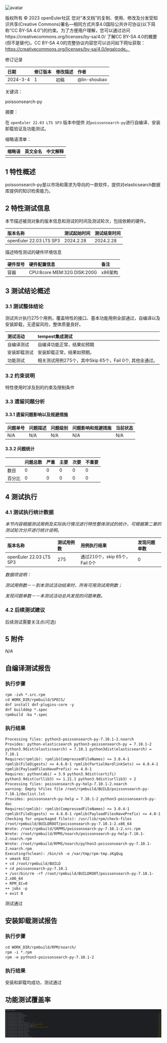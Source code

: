 ![avatar](../../images/openEuler.png)


版权所有 © 2023  openEuler社区
 您对“本文档”的复制、使用、修改及分发受知识共享(Creative Commons)署名—相同方式共享4.0国际公共许可协议(以下简称“CC BY-SA 4.0”)的约束。为了方便用户理解，您可以通过访问https://creativecommons.org/licenses/by-sa/4.0/ 了解CC BY-SA 4.0的概要 (但不是替代)。CC BY-SA 4.0的完整协议内容您可以访问如下网址获取：https://creativecommons.org/licenses/by-sa/4.0/legalcode。

修订记录

| 日期       |修订版本|修改描述| 作者         |
|:---------|:----|:----|:-----------|
| 2024-3-4 |1|初稿| @lin-shoubao|

关键词：

poissonsearch-py

摘要：

在 ```openEuler 22.03 LTS SP3``` 版本中提供 对```poissonsearch-py```进行自编译、安装卸载验证及功能测试。

缩略语清单：

|缩略语|英文全名|中文解释|
|:----|:----|:----|
||  ||

## 1 特性概述

poissonsearch-py是以市场和需求为导向的一款软件，提供对elasticsearch数据库提供的知识检索能力。


## 2 特性测试信息

本节描述被测对象的版本信息和测试的时间及测试轮次，包括依赖的硬件。

| 版本名称                   | 测试起始时间    | 测试结束时间    |
|:-----------------------|:----------|:----------|
| openEuler 22.03 LTS SP3| 2024.2.28 | 2024.2.28 |

描述特性测试的硬件环境信息

| 硬件型号   |硬件配置信息| 备注    |
|:-------|:----|:------|
| 容器     |CPU:8core MEM:32G DISK:200G	| x86架构 |


## 3 测试结论概述

### 3.1 测试整体结论

测试共计执行275个用例，覆盖特性的接口、基本功能用例全部通过，自编译以及安装卸载，无遗留风险，整体质量良好。


|测试活动| tempest集成测试                           |
|:----|:--------------------------------------|
|自编译测试| 自编译功能正常，结果如预期                         |
|安装卸载测试| 安装卸载正常，结果如预期。                         |
|功能测试| 相关测试用例275个，其中Skip 65个，Fail 0个, 其他全通过。 |


### 3.2   约束说明

特性使用时涉及到的约束及限制条件

### 3.3   遗留问题分析

#### 3.3.1 遗留问题影响以及规避措施

|问题单号|问题描述|问题级别|问题影响和规避措施|当前状态|
|:----|:----|:----|:----|:----|
|N/A|N/A|N/A|N/A|N/A|

#### 3.3.2 问题统计

|    | 问题总数 |严重| 主要 |次要|不重要|
|:----|:-----|:----|:---|:----|:----|
|数目| 0    |0| 0  |0|0|
|百分比| 0    |0| 0  |0|0|


## 4 测试执行

### 4.1 测试执行统计数据

*本节内容根据测试用例及实际执行情况进行特性整体测试的统计，可根据第二章的测试轮次分开进行统计说明。*

|版本名称| 测试用例数 | 用例执行结果                  |发现问题单数|
|:----|:------|:------------------------|:----|
|openEuler 22.03 LTS SP3| 275   | 通过210个，skip 65个，Fail 0个 |0|

*数据项说明：*

*测试用例数－－到本测试活动结束时，所有可用测试用例数；*

*发现问题单数－－本测试活动总共发现的问题单数。*

### 4.2 后续测试建议

后续测试需要关注点(可选)

## 5 附件

*N/A*

## 自编译测试报告

### 执行步骤

```
rpm -ivh *.src.rpm
cd WORK_DIR/rpmbuild/SPECS/
dnf install dnf-plugins-core -y
dnf builddep *.spec
rpmbuild -ba *.spec
```

### 执行结果

```
Processing files: python3-poissonsearch-py-7.10.1-2.noarch
Provides: python-elasticsearch python3-poissonsearch-py = 7.10.1-2 python3.9dist(elasticsearch) = 7.10.1 python3dist(elasticsearch) = 7.10.1
Requires(rpmlib): rpmlib(CompressedFileNames) <= 3.0.4-1 rpmlib(FileDigests) <= 4.6.0-1 rpmlib(PartialHardlinkSets) <= 4.0.4-1 rpmlib(PayloadFilesHavePrefix) <= 4.0-1
Requires: python(abi) = 3.9 python3.9dist(certifi) python3.9dist(urllib3) >= 1.21.1 python3.9dist(urllib3) < 2
Processing files: poissonsearch-py-help-7.10.1-2.noarch
warning: Empty %files file /root/rpmbuild/BUILD/poissonsearch-py-7.10.1/doclist.lst
Provides: poissonsearch-py-help = 7.10.1-2 python3-poissonsearch-py-doc
Requires(rpmlib): rpmlib(CompressedFileNames) <= 3.0.4-1 rpmlib(FileDigests) <= 4.6.0-1 rpmlib(PayloadFilesHavePrefix) <= 4.0-1
Checking for unpackaged file(s): /usr/lib/rpm/check-files /root/rpmbuild/BUILDROOT/poissonsearch-py-7.10.1-2.x86_64
Wrote: /root/rpmbuild/SRPMS/poissonsearch-py-7.10.1-2.src.rpm
Wrote: /root/rpmbuild/RPMS/noarch/poissonsearch-py-help-7.10.1-2.noarch.rpm
Wrote: /root/rpmbuild/RPMS/noarch/python3-poissonsearch-py-7.10.1-2.noarch.rpm
Executing(%clean): /bin/sh -e /var/tmp/rpm-tmp.zKgQug
+ umask 022
+ cd /root/rpmbuild/BUILD
+ cd poissonsearch-py-7.10.1
+ /usr/bin/rm -rf /root/rpmbuild/BUILDROOT/poissonsearch-py-7.10.1-2.x86_64
+ RPM_EC=0
++ jobs -p
+ exit 0
```

测试通过

## 安装卸载测试报告

### 执行步骤

```
cd WORK_DIR/rpmbuild/RPM/noarch/
rpm -i *.rpm
rpm -e python3-poissonsearch-py-7.10.1-2
```

### 执行结果

安装和卸载均成功，测试通过

## 功能测试覆盖率
![img.png](img.png)
